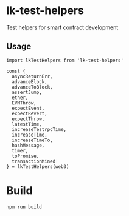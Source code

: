 # lk-test-helpers

Test helpers for smart contract development

## Usage

```
import lkTestHelpers from 'lk-test-helpers'

const {
  asyncReturnErr,
  advanceBlock,
  advanceToBlock,
  assertJump,
  ether,
  EVMThrow,
  expectEvent,
  expectRevert,
  expectThrow,
  latestTime,
  increaseTestrpcTime,
  increaseTime,
  increaseTimeTo,
  hashMessage,
  timer,
  toPromise,
  transactionMined
} = lkTestHelpers(web3)
```

# Build

`npm run build`
